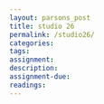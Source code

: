 ```yaml
---  
layout: parsons_post  
title: studio 26 
permalink: /studio26/  
categories:   
tags:  
assignment: 
description: 
assignment-due: 
readings: 
---  
```

